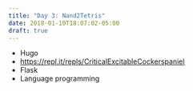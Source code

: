 ```yaml
---
title: "Day 3: Nand2Tetris"
date: 2018-01-10T18:07:02-05:00
draft: true
---
```


* Hugo
* https://repl.it/repls/CriticalExcitableCockerspaniel
* Flask
* Language programming